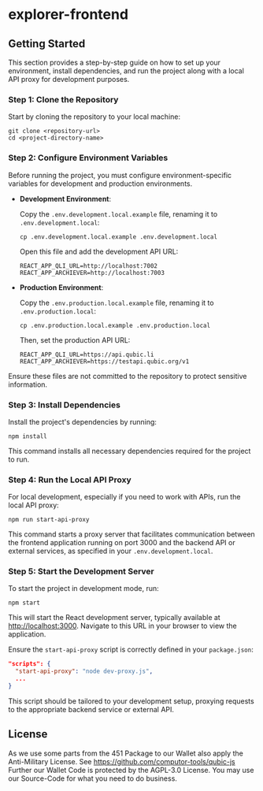 # explorer-frontend

## Getting Started

This section provides a step-by-step guide on how to set up your environment, install dependencies, and run the project along with a local API proxy for development purposes.

### Step 1: Clone the Repository

Start by cloning the repository to your local machine:

```
git clone <repository-url>
cd <project-directory-name>
```

### Step 2: Configure Environment Variables

Before running the project, you must configure environment-specific variables for development and production environments.

- **Development Environment**:
  
  Copy the `.env.development.local.example` file, renaming it to `.env.development.local`:

  ```
  cp .env.development.local.example .env.development.local
  ```

  Open this file and add the development API URL:
  
  ```
  REACT_APP_QLI_URL=http://localhost:7002
  REACT_APP_ARCHIEVER=http://localhost:7003
  ```

- **Production Environment**:

  Copy the `.env.production.local.example` file, renaming it to `.env.production.local`:

  ```
  cp .env.production.local.example .env.production.local
  ```

  Then, set the production API URL:
  
  ```
  REACT_APP_QLI_URL=https://api.qubic.li
  REACT_APP_ARCHIEVER=https://testapi.qubic.org/v1
  ```

Ensure these files are not committed to the repository to protect sensitive information.

### Step 3: Install Dependencies

Install the project's dependencies by running:

```
npm install
```

This command installs all necessary dependencies required for the project to run.

### Step 4: Run the Local API Proxy

For local development, especially if you need to work with APIs, run the local API proxy:

```
npm run start-api-proxy
```

This command starts a proxy server that facilitates communication between the frontend application running on port 3000 and the backend API or external services, as specified in your `.env.development.local`.

### Step 5: Start the Development Server

To start the project in development mode, run:

```
npm start
```

This will start the React development server, typically available at [http://localhost:3000](http://localhost:3000). Navigate to this URL in your browser to view the application.


Ensure the `start-api-proxy` script is correctly defined in your `package.json`:

```json
"scripts": {
  "start-api-proxy": "node dev-proxy.js",
  ...
}
```

This script should be tailored to your development setup, proxying requests to the appropriate backend service or external API.

## License
As we use some parts from the 451 Package to our Wallet also apply the Anti-Military License. See https://github.com/computor-tools/qubic-js
Further our Wallet Code is protected by the AGPL-3.0 License. You may use our Source-Code for what you need to do business.